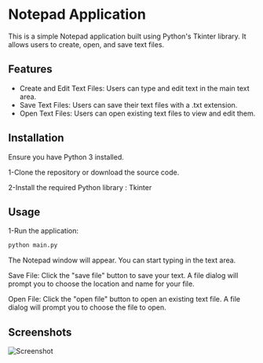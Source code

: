 
# Notepad Application 
This is a simple Notepad application built using Python's Tkinter library. It allows users to create, open, and save text files.

## Features

- Create and Edit Text Files: Users can type and edit text in the main text area.
- Save Text Files: Users can save their text files with a .txt extension.
- Open Text Files: Users can open existing text files to view and edit them.



## Installation

Ensure you have Python 3 installed.

1-Clone the repository or download the source code.

2-Install the required Python library : 
Tkinter
    
## Usage

1-Run the application:

```bash
python main.py

```


The Notepad window will appear. You can start typing in the text area.

Save File: Click the "save file" button to save your text. A file dialog will prompt you to choose the location and name for your file.

Open File: Click the "open file" button to open an existing text file. A file dialog will prompt you to choose the file to open.


## Screenshots

![Screenshot](https://github.com/user-attachments/assets/1093a1ce-a810-4c94-bff9-962aa579d1c6)


